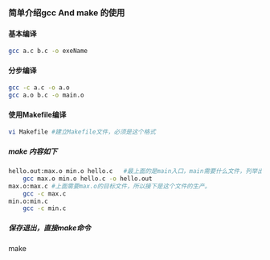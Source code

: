 ### 简单介绍gcc And make 的使用

#### 基本编译

```bash
gcc a.c b.c -o exeName
```
#### 分步编译

```bash
gcc -c a.c -o a.o
gcc a.o b.c -o main.o 
```

#### 使用Makefile编译

```bash
vi Makefile #建立Makefile文件，必须是这个格式
```
##### make 内容如下

```bash
hello.out:max.o min.o hello.c   #最上面的是main入口，main需要什么文件，列举出来，然后新行，tab，开始写gcc命令
    gcc max.o min.o hello.c -o hello.out
max.o:max.c #上面需要max.o的目标文件，所以接下是这个文件的生产。
    gcc -c max.c
min.o:min.c
    gcc -c min.c
```

##### 保存退出，直接make命令
make
